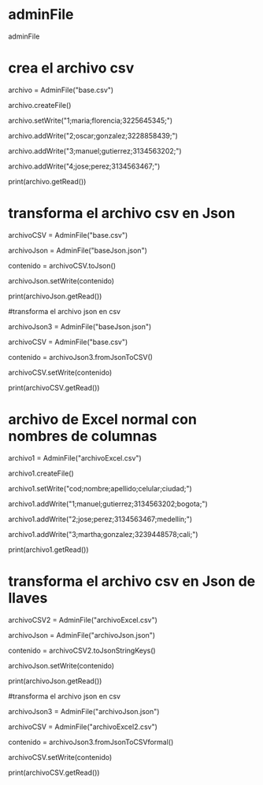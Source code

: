 # adminFile
adminFile
# crea el archivo csv
archivo = AdminFile("base.csv")

archivo.createFile()

archivo.setWrite("1;maria;florencia;3225645345;")

archivo.addWrite("2;oscar;gonzalez;3228858439;")

archivo.addWrite("3;manuel;gutierrez;3134563202;")

archivo.addWrite("4;jose;perez;3134563467;")

print(archivo.getRead())

# transforma el archivo csv en Json

archivoCSV = AdminFile("base.csv")

archivoJson = AdminFile("baseJson.json")

contenido = archivoCSV.toJson()

archivoJson.setWrite(contenido)

print(archivoJson.getRead())

#transforma el archivo json en csv

archivoJson3 = AdminFile("baseJson.json")

archivoCSV = AdminFile("base.csv")

contenido = archivoJson3.fromJsonToCSV()

archivoCSV.setWrite(contenido)

print(archivoCSV.getRead())

# archivo de Excel normal con nombres de columnas
archivo1 = AdminFile("archivoExcel.csv")

archivo1.createFile()

archivo1.setWrite("cod;nombre;apellido;celular;ciudad;")

archivo1.addWrite("1;manuel;gutierrez;3134563202;bogota;")

archivo1.addWrite("2;jose;perez;3134563467;medellín;")

archivo1.addWrite("3;martha;gonzalez;3239448578;cali;")

print(archivo1.getRead())

# transforma el archivo csv en Json de llaves
archivoCSV2 = AdminFile("archivoExcel.csv")

archivoJson = AdminFile("archivoJson.json")

contenido = archivoCSV2.toJsonStringKeys()

archivoJson.setWrite(contenido)

print(archivoJson.getRead())

#transforma el archivo json en csv

archivoJson3 = AdminFile("archivoJson.json")

archivoCSV = AdminFile("archivoExcel2.csv")

contenido = archivoJson3.fromJsonToCSVformal()

archivoCSV.setWrite(contenido)

print(archivoCSV.getRead())
